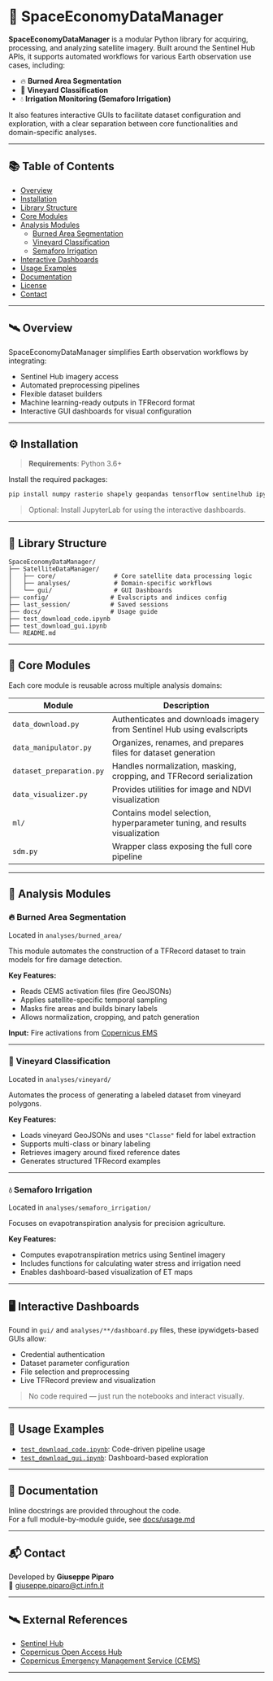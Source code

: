 # 🚀 SpaceEconomyDataManager

**SpaceEconomyDataManager** is a modular Python library for acquiring, processing, and analyzing satellite imagery. Built around the Sentinel Hub APIs, it supports automated workflows for various Earth observation use cases, including:

- 🔥 **Burned Area Segmentation**
- 🍇 **Vineyard Classification**
- 💧 **Irrigation Monitoring (Semaforo Irrigation)**

It also features interactive GUIs to facilitate dataset configuration and exploration, with a clear separation between core functionalities and domain-specific analyses.

---

## 📚 Table of Contents

- [Overview](#overview)
- [Installation](#installation)
- [Library Structure](#library-structure)
- [Core Modules](#core-modules)
- [Analysis Modules](#analysis-modules)
  - [Burned Area Segmentation](#burned-area-segmentation)
  - [Vineyard Classification](#vineyard-classification)
  - [Semaforo Irrigation](#semaforo-irrigation)
- [Interactive Dashboards](#interactive-dashboards)
- [Usage Examples](#usage-examples)
- [Documentation](#documentation)
- [License](#license)
- [Contact](#contact)

---

## 🛰️ Overview

SpaceEconomyDataManager simplifies Earth observation workflows by integrating:
- Sentinel Hub imagery access
- Automated preprocessing pipelines
- Flexible dataset builders
- Machine learning-ready outputs in TFRecord format
- Interactive GUI dashboards for visual configuration

---

## ⚙️ Installation

> **Requirements**: Python 3.6+

Install the required packages:

```bash
pip install numpy rasterio shapely geopandas tensorflow sentinelhub ipywidgets
```

> Optional: Install JupyterLab for using the interactive dashboards.

---

## 🧱 Library Structure

```
SpaceEconomyDataManager/
├── SatelliteDataManager/
│   ├── core/                # Core satellite data processing logic
│   ├── analyses/            # Domain-specific workflows
│   └── gui/                 # GUI Dashboards
├── config/                 # Evalscripts and indices config
├── last_session/           # Saved sessions
├── docs/                   # Usage guide
├── test_download_code.ipynb
├── test_download_gui.ipynb
└── README.md
```

---

## 🔩 Core Modules

Each core module is reusable across multiple analysis domains:

| Module              | Description |
|---------------------|-------------|
| `data_download.py`  | Authenticates and downloads imagery from Sentinel Hub using evalscripts |
| `data_manipulator.py` | Organizes, renames, and prepares files for dataset generation |
| `dataset_preparation.py` | Handles normalization, masking, cropping, and TFRecord serialization |
| `data_visualizer.py` | Provides utilities for image and NDVI visualization |
| `ml/` | Contains model selection, hyperparameter tuning, and results visualization |
| `sdm.py` | Wrapper class exposing the full core pipeline |

---

## 🧪 Analysis Modules

### 🔥 Burned Area Segmentation

Located in `analyses/burned_area/`

This module automates the construction of a TFRecord dataset to train models for fire damage detection.

**Key Features:**
- Reads CEMS activation files (fire GeoJSONs)
- Applies satellite-specific temporal sampling
- Masks fire areas and builds binary labels
- Allows normalization, cropping, and patch generation

**Input:** Fire activations from [Copernicus EMS](https://emergency.copernicus.eu/)

---

### 🍇 Vineyard Classification

Located in `analyses/vineyard/`

Automates the process of generating a labeled dataset from vineyard polygons.

**Key Features:**
- Loads vineyard GeoJSONs and uses `"Classe"` field for label extraction
- Supports multi-class or binary labeling
- Retrieves imagery around fixed reference dates
- Generates structured TFRecord examples

---

### 💧 Semaforo Irrigation

Located in `analyses/semaforo_irrigation/`

Focuses on evapotranspiration analysis for precision agriculture.

**Key Features:**
- Computes evapotranspiration metrics using Sentinel imagery
- Includes functions for calculating water stress and irrigation need
- Enables dashboard-based visualization of ET maps

---

## 🖥️ Interactive Dashboards

Found in `gui/` and `analyses/**/dashboard.py` files, these ipywidgets-based GUIs allow:

- Credential authentication
- Dataset parameter configuration
- File selection and preprocessing
- Live TFRecord preview and visualization

> No code required — just run the notebooks and interact visually.

---

## 🧪 Usage Examples

- [`test_download_code.ipynb`](test_download_code.ipynb): Code-driven pipeline usage  
- [`test_download_gui.ipynb`](test_download_gui.ipynb): Dashboard-based exploration

---

## 📄 Documentation

Inline docstrings are provided throughout the code.  
For a full module-by-module guide, see [docs/usage.md](docs/usage.md)

---

## 📬 Contact

Developed by **Giuseppe Piparo**  
📧 [giuseppe.piparo@ct.infn.it](mailto:giuseppe.piparo@ct.infn.it)

---

## 🛰️ External References

- [Sentinel Hub](https://www.sentinel-hub.com/)
- [Copernicus Open Access Hub](https://scihub.copernicus.eu/dhus/#/home)
- [Copernicus Emergency Management Service (CEMS)](https://emergency.copernicus.eu/)

---

